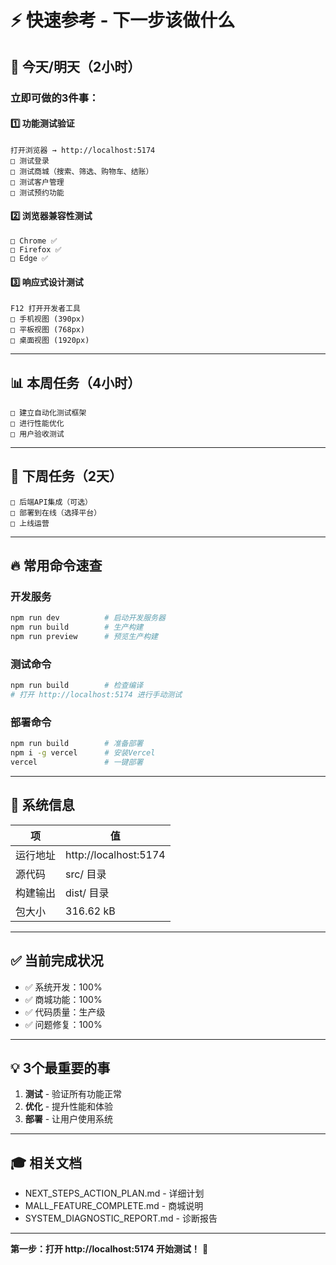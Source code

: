 # ⚡ 快速参考 - 下一步该做什么

## 🎯 今天/明天（2小时）

### 立即可做的3件事：

#### 1️⃣ 功能测试验证
```
打开浏览器 → http://localhost:5174
□ 测试登录
□ 测试商城（搜索、筛选、购物车、结账）
□ 测试客户管理
□ 测试预约功能
```

#### 2️⃣ 浏览器兼容性测试
```
□ Chrome ✅
□ Firefox ✅
□ Edge ✅
```

#### 3️⃣ 响应式设计测试
```
F12 打开开发者工具
□ 手机视图 (390px)
□ 平板视图 (768px)
□ 桌面视图 (1920px)
```

---

## 📊 本周任务（4小时）

```
□ 建立自动化测试框架
□ 进行性能优化
□ 用户验收测试
```

---

## 🚀 下周任务（2天）

```
□ 后端API集成（可选）
□ 部署到在线（选择平台）
□ 上线运营
```

---

## 🔥 常用命令速查

### 开发服务
```bash
npm run dev          # 启动开发服务器
npm run build        # 生产构建
npm run preview      # 预览生产构建
```

### 测试命令
```bash
npm run build        # 检查编译
# 打开 http://localhost:5174 进行手动测试
```

### 部署命令
```bash
npm run build        # 准备部署
npm i -g vercel      # 安装Vercel
vercel               # 一键部署
```

---

## 📍 系统信息

| 项 | 值 |
|----|-----|
| 运行地址 | http://localhost:5174 |
| 源代码 | src/ 目录 |
| 构建输出 | dist/ 目录 |
| 包大小 | 316.62 kB |

---

## ✅ 当前完成状况

- ✅ 系统开发：100%
- ✅ 商城功能：100%
- ✅ 代码质量：生产级
- ✅ 问题修复：100%

---

## 💡 3个最重要的事

1. **测试** - 验证所有功能正常
2. **优化** - 提升性能和体验
3. **部署** - 让用户使用系统

---

## 🎓 相关文档

- NEXT_STEPS_ACTION_PLAN.md - 详细计划
- MALL_FEATURE_COMPLETE.md - 商城说明
- SYSTEM_DIAGNOSTIC_REPORT.md - 诊断报告

---

**第一步：打开 http://localhost:5174 开始测试！** 🚀

